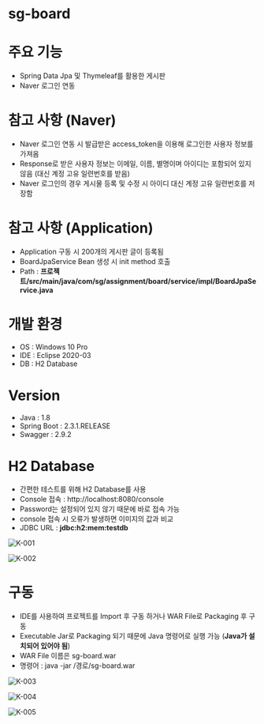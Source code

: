 # sg-board

# 주요 기능
* Spring Data Jpa 및 Thymeleaf를 활용한 게시판
* Naver 로그인 연동

# 참고 사항 (Naver)
* Naver 로그인 연동 시 발급받은 access_token을 이용해 로그인한 사용자 정보를 가져옴
* Response로 받은 사용자 정보는 이메일, 이름, 별명이며 아이디는 포함되어 있지 않음 (대신 계정 고유 일련번호를 받음)
* Naver 로그인의 경우 게시물 등록 및 수정 시 아이디 대신 계정 고유 일련번호를 저장함

# 참고 사항 (Application)
* Application 구동 시 200개의 게시판 글이 등록됨
* BoardJpaService Bean 생성 시 init method 호출
* Path : **프로젝트/src/main/java/com/sg/assignment/board/service/impl/BoardJpaService.java**

# 개발 환경
* OS : Windows 10 Pro
* IDE : Eclipse 2020-03
* DB : H2 Database

# Version
* Java : 1.8
* Spring Boot : 2.3.1.RELEASE
* Swagger : 2.9.2

# H2 Database
* 간편한 테스트를 위해 H2 Database를 사용
* Console 접속 : http://localhost:8080/console
* Password는 설정되어 있지 않기 때문에 바로 접속 가능
* console 접속 시 오류가 발생하면 이미지의 값과 비교
* JDBC URL : **jdbc:h2:mem:testdb**

![K-001](https://user-images.githubusercontent.com/49360550/88150925-fcd2d100-cc3c-11ea-8613-b06fcdffff61.jpg)

![K-002](https://user-images.githubusercontent.com/49360550/88150928-fe03fe00-cc3c-11ea-94e8-6643663e39a0.jpg)

# 구동
* IDE를 사용하여 프로젝트를 Import 후 구동 하거나 WAR File로 Packaging 후 구동
* Executable Jar로 Packaging 되기 때문에 Java 명령어로 실행 가능 (**Java가 설치되어 있어야 됨**)
* WAR File 이름은 sg-board.war
* 명령어 : java -jar /경로/sg-board.war

![K-003](https://user-images.githubusercontent.com/49360550/88150929-fe9c9480-cc3c-11ea-8c15-83c9fab26268.jpg)

![K-004](https://user-images.githubusercontent.com/49360550/88150931-ff352b00-cc3c-11ea-9f3c-b11507e5a676.jpg)

![K-005](https://user-images.githubusercontent.com/49360550/88150932-ff352b00-cc3c-11ea-85e0-945516361a57.jpg)

